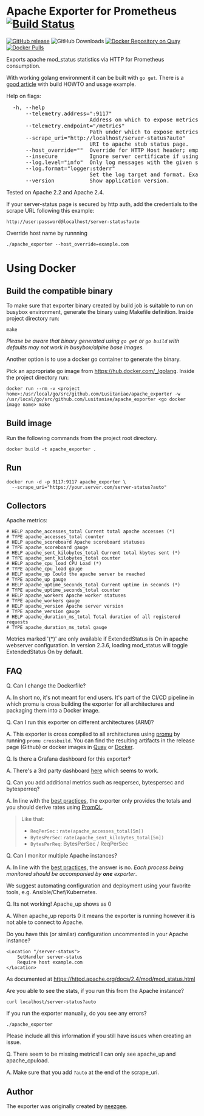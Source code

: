
# Apache Exporter for Prometheus [![Build Status][buildstatus]][circleci]
 
[![GitHub release](https://img.shields.io/github/release/Lusitaniae/apache_exporter.svg)][release]
![GitHub Downloads](https://img.shields.io/github/downloads/Lusitaniae/apache_exporter/total.svg)
[![Docker Repository on Quay](https://quay.io/repository/Lusitaniae/apache-exporter/status)][quay]
[![Docker Pulls](https://img.shields.io/docker/pulls/lusotycoon/apache-exporter.svg?maxAge=604800)][hub]

Exports apache mod_status statistics via HTTP for Prometheus consumption.

With working golang environment it can be built with `go get`.  There is a [good article](https://machineperson.github.io/monitoring/2016/01/04/exporting-apache-metrics-to-prometheus.html) with build HOWTO and usage example.

Help on flags:

<pre>
  -h, --help
      --telemetry.address=":9117"
                          Address on which to expose metrics.
      --telemetry.endpoint="/metrics"
                          Path under which to expose metrics.
      --scrape_uri="http://localhost/server-status?auto"
                          URI to apache stub status page.
      --host_override=""  Override for HTTP Host header; empty string for no override.
      --insecure          Ignore server certificate if using https.
      --log.level="info"  Only log messages with the given severity or above. Valid levels: [debug, info, warn, error, fatal]
      --log.format="logger:stderr"
                          Set the log target and format. Example: "logger:syslog?appname=bob&local=7" or "logger:stdout?json=true"
      --version           Show application version.
</pre>

Tested on Apache 2.2 and Apache 2.4.

 If your server-status page is secured by http auth, add the credentials to the scrape URL following this example:
 
```
http://user:password@localhost/server-status?auto
```

Override host name by runnning
```
./apache_exporter --host_override=example.com
```

# Using Docker

## Build the compatible binary
To make sure that exporter binary created by build job is suitable to run on busybox environment, generate the binary using Makefile definition. Inside project directory run:
```
make
```
*Please be aware that binary generated using `go get` or `go build` with defaults may not work in busybox/alpine base images.*

Another option is to use a docker go container to generate the binary.

Pick an appropriate go image from https://hub.docker.com/_/golang. Inside the project directory run:
```
docker run --rm -v <project home>:/usr/local/go/src/github.com/Lusitaniae/apache_exporter -w /usr/local/go/src/github.com/Lusitaniae/apache_exporter <go docker image name> make
```

## Build image

Run the following commands from the project root directory.

```
docker build -t apache_exporter .
```

## Run

```
docker run -d -p 9117:9117 apache_exporter \
  --scrape_uri="https://your.server.com/server-status?auto"
```

## Collectors

Apache metrics:

```
# HELP apache_accesses_total Current total apache accesses (*)
# TYPE apache_accesses_total counter
# HELP apache_scoreboard Apache scoreboard statuses
# TYPE apache_scoreboard gauge
# HELP apache_sent_kilobytes_total Current total kbytes sent (*)
# TYPE apache_sent_kilobytes_total counter
# HELP apache_cpu_load CPU Load (*)
# TYPE apache_cpu_load gauge
# HELP apache_up Could the apache server be reached
# TYPE apache_up gauge
# HELP apache_uptime_seconds_total Current uptime in seconds (*)
# TYPE apache_uptime_seconds_total counter
# HELP apache_workers Apache worker statuses
# TYPE apache_workers gauge
# HELP apache_version Apache server version
# TYPE apache_version gauge
# HELP apache_duration_ms_total Total duration of all registered requests
# TYPE apache_duration_ms_total gauge
```

Metrics marked '(*)' are only available if ExtendedStatus is On in apache webserver configuration. In version 2.3.6, loading mod_status will toggle ExtendedStatus On by default.

## FAQ

Q. Can I change the Dockerfile?

A. In short no, it's not meant for end users. It's part of the CI/CD pipeline in which promu is cross building the exporter for all architectures and packaging them into a Docker image. 

Q. Can I run this exporter on different architectures (ARM)?

A. This exporter is cross compiled to all architectures using [promu](https://github.com/prometheus/promu) by running `promu crossbuild`. You can find the resulting artifacts in the release page (Github) or docker images in [Quay](https://quay.io/repository/Lusitaniae/apache-exporter) or [Docker](https://hub.docker.com/r/lusotycoon/apache-exporter/). 

Q. Is there a Grafana dashboard for this exporter?

A. There's a 3rd party dashboard [here](https://grafana.com/dashboards/3894) which seems to work. 

Q. Can you add additional metrics such as reqpersec, bytespersec and bytesperreq?

A. In line with the [best practices](https://prometheus.io/docs/instrumenting/writing_exporters/#drop-less-useful-statistics), the exporter only provides the totals and you should derive rates using [PromQL](https://prometheus.io/docs/prometheus/latest/querying/basics/).

>   Like that:
>   - `ReqPerSec` : `rate(apache_accesses_total[5m])`
>   - `BytesPerSec`: `rate(apache_sent_kilobytes_total[5m])`
>   - `BytesPerReq`: BytesPerSec / ReqPerSec

Q. Can I monitor multiple Apache instances? 

A. In line with the [best practices](https://prometheus.io/docs/instrumenting/writing_exporters/#deployment), the answer is no. *Each process being monitored should be accompanied by **one** exporter*. 

We suggest automating configuration and deployment using your favorite tools, e.g. Ansible/Chef/Kubernetes.

Q. Its not working! Apache_up shows as 0

A. When apache_up reports 0 it means the exporter is running however it is not able to connect to Apache. 

Do you have this (or similar) configuration uncommented in your Apache instance?
```
<Location "/server-status">
    SetHandler server-status
    Require host example.com
</Location>
```
As documented at
https://httpd.apache.org/docs/2.4/mod/mod_status.html

Are you able to see the stats, if you run this from the Apache instance?

`curl localhost/server-status?auto`

If you run the exporter manually, do you see any errors?

`./apache_exporter`

Please include all this information if you still have issues when creating an issue.

Q. There seem to be missing metrics! I can only see apache_up and apache_cpuload.

A. Make sure that you add `?auto` at the end of the scrape_uri.

## Author

The exporter was originally created by [neezgee](https://github.com/neezgee).


[buildstatus]: https://circleci.com/gh/Lusitaniae/apache_exporter/tree/master.svg?style=shield
[quay]: https://quay.io/repository/Lusitaniae/apache-exporter
[circleci]: https://circleci.com/gh/Lusitaniae/apache_exporter
[hub]: https://hub.docker.com/r/lusotycoon/apache-exporter/
[release]: https://github.com/Lusitaniae/apache_exporter/releases/latest
